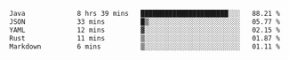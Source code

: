 <!--START_SECTION:waka-->

```txt
Java             8 hrs 39 mins   ██████████████████████░░░   88.21 %
JSON             33 mins         █▒░░░░░░░░░░░░░░░░░░░░░░░   05.77 %
YAML             12 mins         ▓░░░░░░░░░░░░░░░░░░░░░░░░   02.15 %
Rust             11 mins         ▒░░░░░░░░░░░░░░░░░░░░░░░░   01.87 %
Markdown         6 mins          ▒░░░░░░░░░░░░░░░░░░░░░░░░   01.11 %
```

<!--END_SECTION:waka-->
